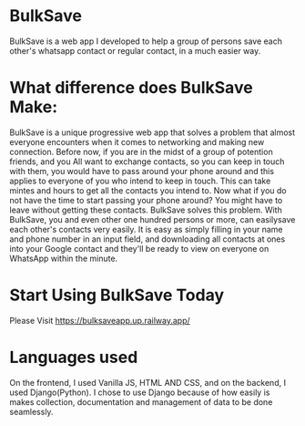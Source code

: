 # BulkSave
BulkSave is a web app I developed to help a group of persons save each other's whatsapp contact or regular contact, in a much easier way.

# What difference does BulkSave Make:
BulkSave is a unique progressive web app that solves a problem that almost everyone encounters when it comes to networking and making new connection.
Before now, if you are in the midst of a group of potention friends, and you All want to exchange contacts, so you can keep in touch with them, you would have to pass around your phone around and this applies to everyone of you who intend to keep in touch. 
This can take mintes and hours to get all the contacts you intend to. Now what if you do not have the time to start passing your phone around? You might have to leave without getting these contacts.
BulkSave solves this problem. With BulkSave, you and even other one hundred persons or more, can easilysave each other's contacts very easily. It is easy as simply filling in your name and phone number in an input field, and downloading all contacts at ones into your Google contact and they'll be ready to view on everyone on WhatsApp within the minute.

# Start Using BulkSave Today
Please Visit https://bulksaveapp.up.railway.app/

# Languages used
On the frontend, I used Vanilla JS, HTML AND CSS, and on the backend, I used Django(Python). I chose to use Django because of how easily is makes collection, documentation and management of data to be done seamlessly.
